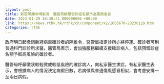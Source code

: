 ```yaml
---
layout: post
title: 新冠隔離令明取消　醫管局稱預留診症名額予高風險患者
date: 2023-01-29 18:30:41.000000000 +08:00
link: https://news.rthk.hk/rthk/ch/component/k2/1685670-20230129.htm
categories: rthk
---
```


政府明日起撤銷新冠病毒確診者的隔離令，醫管局指定診所亦將停運。確診者可到普通科門診診所求醫，醫管局表示，會加強服務繼續支援確診病人，包括預留診症名額予較高風險的確診者。

醫管局呼籲徵狀較輕微或較低風險的確診病人，向私家醫生求診。有私家醫生表示，會根據病人的情況決定病假日數，若病徵與普通傷風感冒相似，會考慮安排一至兩日病假。
